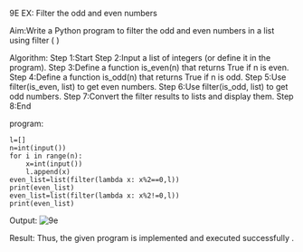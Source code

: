 9E EX: Filter the odd and even numbers

Aim:Write a Python program to filter the odd and even numbers  in a list using filter (  )

Algorithm:
Step 1:Start
Step 2:Input a list of integers (or define it in the program).
Step 3:Define a function is_even(n) that returns True if n is even.
Step 4:Define a function is_odd(n) that returns True if n is odd.
Step 5:Use filter(is_even, list) to get even numbers.
Step 6:Use filter(is_odd, list) to get odd numbers.
Step 7:Convert the filter results to lists and display them.
Step 8:End

program:
```
l=[]
n=int(input())
for i in range(n):
    x=int(input())
    l.append(x)
even_list=list(filter(lambda x: x%2==0,l))
print(even_list)
even_list=list(filter(lambda x: x%2!=0,l))
print(even_list)
```

Output:
![9e](https://github.com/user-attachments/assets/d99bbef4-05f5-4b78-a6d4-10eb160e0a84)

Result:
     Thus, the given program is implemented and executed successfully .


